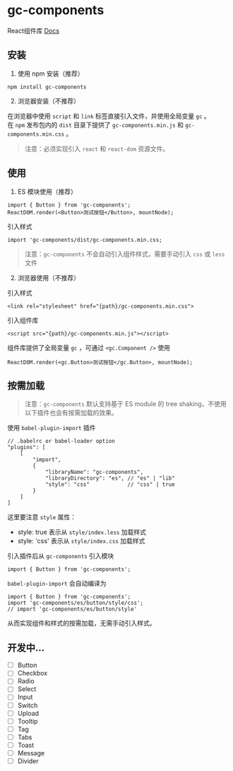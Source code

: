# gc-components
React组件库 [Docs](https://chenguanglin0924.github.io/gc-components)

## 安装  
1. 使用 npm 安装（推荐）
```
npm install gc-components
```
2. 浏览器安装（不推荐）

在浏览器中使用 `script` 和 `link` 标签直接引入文件，并使用全局变量 `gc` 。  
在 `npm` 发布包内的 `dist` 目录下提供了 `gc-components.min.js` 和 `gc-components.min.css` 。  
> 注意：必须实现引入 `react` 和 `react-dom` 资源文件。

## 使用
1. ES 模块使用（推荐）
```
import { Button } from 'gc-components';
ReactDOM.render(<Button>测试按钮</Button>, mountNode);
```
引入样式
```
import 'gc-components/dist/gc-components.min.css;
```
> 注意：`gc-components` 不会自动引入组件样式，需要手动引入 `css` 或 `less` 文件
2. 浏览器使用（不推荐）  

引入样式
```
<link rel="stylesheet" href="{path}/gc-components.min.css">
```
引入组件库
```
<script src="{path}/gc-components.min.js"></script>
```
组件库提供了全局变量 `gc` ，可通过 `<gc.Component />` 使用
```
ReactDOM.render(<gc.Button>测试按钮</gc.Button>, mountNode);
```

## 按需加载
> 注意：`gc-components` 默认支持基于 ES module 的 tree shaking，不使用以下插件也会有按需加载的效果。  

使用 `babel-plugin-import` 插件
```
// .babelrc or babel-loader option
"plugins": [
    [
        "import",
        {
            "libraryName": "gc-components",
            "libraryDirectory": "es", // "es" | "lib"
            "style": "css"            // "css" | true
        }
    ]
]
```
这里要注意 `style` 属性： 
- style: true 表示从 `style/index.less` 加载样式 
- style: 'css' 表示从 `style/index.css` 加载样式  

引入插件后从 `gc-components` 引入模块
```
import { Button } from 'gc-components';
```
 `babel-plugin-import` 会自动编译为
```
import { Button } from 'gc-components';
import 'gc-components/es/button/style/css';
// import 'gc-components/es/button/style'
```
从而实现组件和样式的按需加载，无需手动引入样式。
## 开发中...
- [ ] Button  
- [ ] Checkbox
- [ ] Radio
- [ ] Select
- [ ] Input
- [ ] Switch
- [ ] Upload
- [ ] Tooltip
- [ ] Tag
- [ ] Tabs
- [ ] Toast
- [ ] Message
- [ ] Divider
